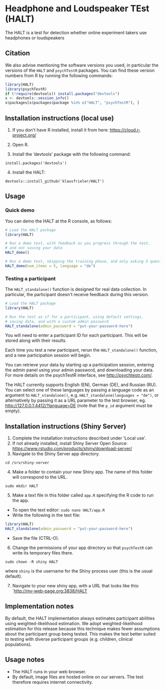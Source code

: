 # Headphone and Loudspeaker TEst (HALT)


The HALT is a test for detection whether online experiment takers use headphones or loudspeakers 


## Citation

We also advise mentioning the software versions you used,
in particular the versions of the `HALT` and `psychTestR` packages.
You can find these version numbers from R by running the following commands:

``` r
library(HALT)
library(psychTestR)
if (!require(devtools)) install.packages("devtools")
x <- devtools::session_info()
x$packages[x$packages$package %in% c("HALT", "psychTestR"), ]
```

## Installation instructions (local use)

1. If you don't have R installed, install it from here: https://cloud.r-project.org/

2. Open R.

3. Install the ‘devtools’ package with the following command:

`install.packages('devtools')`

4. Install the HALT:

`devtools::install_github('klausfrieler/HALT')`

## Usage

### Quick demo 

You can demo the HALT at the R console, as follows:

``` r
# Load the HALT package
library(HALT)

# Run a demo test, with feedback as you progress through the test,
# and not saving your data
HALT_demo()

# Run a demo test, skipping the training phase, and only asking 5 questions, as well a changinge the language
HALT_demo(num_items = 5, language = "de")
```

### Testing a participant

The `HALT_standalone()` function is designed for real data collection.
In particular, the participant doesn't receive feedback during this version.

``` r
# Load the HALT package
library(HALT)

# Run the test as if for a participant, using default settings,
# saving data, and with a custom admin password
HALT_standalone(admin_password = "put-your-password-here")
```

You will need to enter a participant ID for each participant.
This will be stored along with their results.

Each time you test a new participant,
rerun the `HALT_standalone()` function,
and a new participation session will begin.

You can retrieve your data by starting up a participation session,
entering the admin panel using your admin password,
and downloading your data.
For more details on the psychTestR interface, 
see http://psychtestr.com/.

The HALT currently supports English (EN), German (DE), and Russian (RU).
You can select one of these languages by passing a language code as 
an argument to `HALT_standalone()`, e.g. `HALT_standalone(languages = "de")`,
or alternatively by passing it as a URL parameter to the test browser,
eg. http://127.0.0.1:4412/?language=DE (note that the `p_id` argument must be empty).

## Installation instructions (Shiny Server)

1. Complete the installation instructions described under 'Local use'.
2. If not already installed, install Shiny Server Open Source:
https://www.rstudio.com/products/shiny/download-server/
3. Navigate to the Shiny Server app directory.

`cd /srv/shiny-server`

4. Make a folder to contain your new Shiny app.
The name of this folder will correspond to the URL.

`sudo mkdir HALT`

5. Make a text file in this folder called `app.R`
specifying the R code to run the app.

- To open the text editor: `sudo nano HALT/app.R`
- Write the following in the text file:

``` r
library(HALT)
HALT_standalone(admin_password = "put-your-password-here")
```

- Save the file (CTRL-O).

6. Change the permissions of your app directory so that `psychTestR`
can write its temporary files there.

`sudo chown -R shiny HALT`

where `shiny` is the username for the Shiny process user
(this is the usual default).

7. Navigate to your new shiny app, with a URL that looks like this:
`http://my-web-page.org:3838/HALT

## Implementation notes

By default, the HALT  implementation always estimates participant abilities
using weighted-likelihood estimation.
We adopt weighted-likelihood estimation for this release 
because this technique makes fewer assumptions about the participant group being tested.
This makes the test better suited to testing with diverse participant groups
(e.g. children, clinical populations).

## Usage notes

- The HALT runs in your web browser.
- By default, image files are hosted online on our servers.
The test therefore requires internet connectivity.
